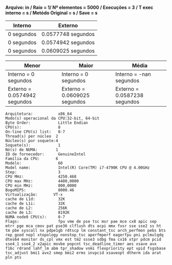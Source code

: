 **Arquivo: in / Raio = 1/ Nº elementos = 5000 / Execuções = 3 / T exec interno = s / Metódo Original = s / Save = s**
 
| Interno | Externo |
|---------| ------- |
|0 segundos |0.0577748 segundos |
|0 segundos |0.0574942 segundos |
|0 segundos |0.0609025 segundos |

|Menor|Maior|Média|
|------|------|------|
|Interno = 0 segundos |Interno = 0 segundos |Interno = -nan segundos |
|Externo = 0.0574942 segundos |Externo = 0.0609025 segundos |Externo = 0.0587238 segundos |
```<code>
Arquitetura:           x86_64
Modo(s) operacional da CPU:32-bit, 64-bit
Byte Order:            Little Endian
CPU(s):                8
On-line CPU(s) list:   0-7
Thread(s) per núcleo  2
Núcleo(s) por soquete:4
Soquete(s):            1
Nó(s) de NUMA:        1
ID de fornecedor:      GenuineIntel
Família da CPU:       6
Modelo:                60
Model name:            Intel(R) Core(TM) i7-4790K CPU @ 4.00GHz
Step:                  3
CPU MHz:               4250.468
CPU max MHz:           4400,0000
CPU min MHz:           800,0000
BogoMIPS:              8000.46
Virtualização:       VT-x
cache de L1d:          32K
cache de L1i:          32K
cache de L2:           256K
cache de L3:           8192K
NUMA node0 CPU(s):     0-7
Flags:                 fpu vme de pse tsc msr pae mce cx8 apic sep mtrr pge mca cmov pat pse36 clflush dts acpi mmx fxsr sse sse2 ss ht tm pbe syscall nx pdpe1gb rdtscp lm constant_tsc arch_perfmon pebs bts rep_good nopl xtopology nonstop_tsc aperfmperf eagerfpu pni pclmulqdq dtes64 monitor ds_cpl vmx est tm2 ssse3 sdbg fma cx16 xtpr pdcm pcid sse4_1 sse4_2 x2apic movbe popcnt tsc_deadline_timer aes xsave avx f16c rdrand lahf_lm abm tpr_shadow vnmi flexpriority ept vpid fsgsbase tsc_adjust bmi1 avx2 smep bmi2 erms invpcid xsaveopt dtherm ida arat pln pts
